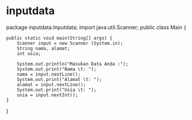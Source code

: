 # inputdata
package inputdata.Inputdata;
import java.util.Scanner;
public class Main {

    public static void main(String[] args) {
        Scanner input = new Scanner (System.in);
        String nama, alamat;
        int usia;
        
        System.out.println("Masukan Data Anda :");
        System.out.print("Nama \t: ");
        nama = input.nextLine();
        System.out.print("Alamat \t: ");
        alamat = input.nextLine();
        System.out.print("Usia \t: ");
        usia = input.nextInt();    
    }   
}
